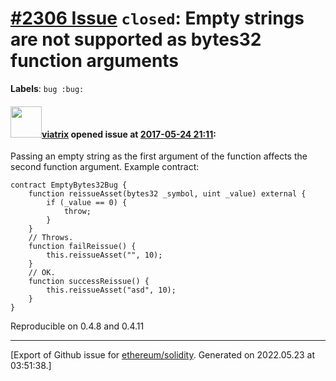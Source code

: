 # [\#2306 Issue](https://github.com/ethereum/solidity/issues/2306) `closed`: Empty strings are not supported as bytes32 function arguments
**Labels**: `bug :bug:`


#### <img src="https://avatars.githubusercontent.com/u/16937734?u=3d18320f089f18881bef00cbf43688e50cc3c3cf&v=4" width="50">[viatrix](https://github.com/viatrix) opened issue at [2017-05-24 21:11](https://github.com/ethereum/solidity/issues/2306):

Passing an empty string as the first argument of the function affects the second function argument.
Example contract:
```
contract EmptyBytes32Bug {
    function reissueAsset(bytes32 _symbol, uint _value) external {
        if (_value == 0) {
            throw;
        }
    }
    // Throws.
    function failReissue() {
        this.reissueAsset("", 10);
    }
    // OK.
    function successReissue() {
        this.reissueAsset("asd", 10);
    }
}
```

Reproducible on 0.4.8 and 0.4.11




-------------------------------------------------------------------------------



[Export of Github issue for [ethereum/solidity](https://github.com/ethereum/solidity). Generated on 2022.05.23 at 03:51:38.]
